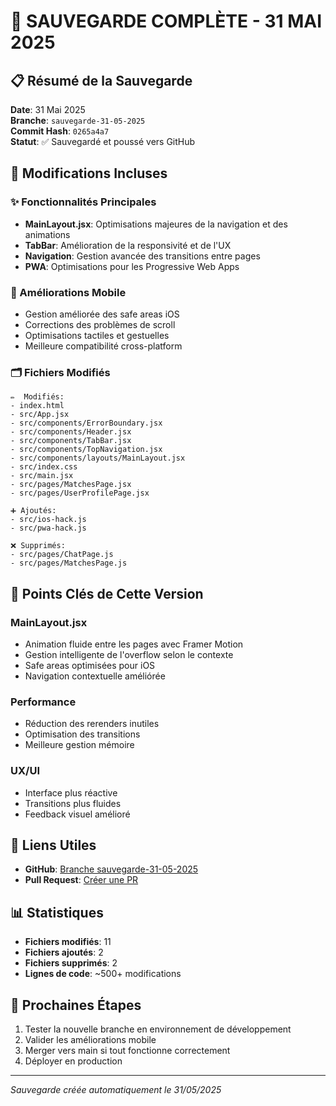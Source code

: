 # 🚀 SAUVEGARDE COMPLÈTE - 31 MAI 2025

## 📋 Résumé de la Sauvegarde

**Date**: 31 Mai 2025  
**Branche**: `sauvegarde-31-05-2025`  
**Commit Hash**: `0265a4a7`  
**Statut**: ✅ Sauvegardé et poussé vers GitHub

## 🔧 Modifications Incluses

### ✨ Fonctionnalités Principales
- **MainLayout.jsx**: Optimisations majeures de la navigation et des animations
- **TabBar**: Amélioration de la responsivité et de l'UX
- **Navigation**: Gestion avancée des transitions entre pages
- **PWA**: Optimisations pour les Progressive Web Apps

### 📱 Améliorations Mobile
- Gestion améliorée des safe areas iOS
- Corrections des problèmes de scroll
- Optimisations tactiles et gestuelles
- Meilleure compatibilité cross-platform

### 🗂️ Fichiers Modifiés
```
✏️  Modifiés:
- index.html
- src/App.jsx
- src/components/ErrorBoundary.jsx
- src/components/Header.jsx
- src/components/TabBar.jsx
- src/components/TopNavigation.jsx
- src/components/layouts/MainLayout.jsx
- src/index.css
- src/main.jsx
- src/pages/MatchesPage.jsx
- src/pages/UserProfilePage.jsx

➕ Ajoutés:
- src/ios-hack.js
- src/pwa-hack.js

❌ Supprimés:
- src/pages/ChatPage.js
- src/pages/MatchesPage.js
```

## 🎯 Points Clés de Cette Version

### MainLayout.jsx
- Animation fluide entre les pages avec Framer Motion
- Gestion intelligente de l'overflow selon le contexte
- Safe areas optimisées pour iOS
- Navigation contextuelle améliórée

### Performance
- Réduction des rerenders inutiles
- Optimisation des transitions
- Meilleure gestion mémoire

### UX/UI
- Interface plus réactive
- Transitions plus fluides
- Feedback visuel amélioré

## 🔗 Liens Utiles

- **GitHub**: [Branche sauvegarde-31-05-2025](https://github.com/Heresse69/Heresse-PWA-VSCODE-GITHUB/tree/sauvegarde-31-05-2025)
- **Pull Request**: [Créer une PR](https://github.com/Heresse69/Heresse-PWA-VSCODE-GITHUB/pull/new/sauvegarde-31-05-2025)

## 📊 Statistiques

- **Fichiers modifiés**: 11
- **Fichiers ajoutés**: 2  
- **Fichiers supprimés**: 2
- **Lignes de code**: ~500+ modifications

## 🚀 Prochaines Étapes

1. Tester la nouvelle branche en environnement de développement
2. Valider les améliorations mobile
3. Merger vers main si tout fonctionne correctement
4. Déployer en production

---

*Sauvegarde créée automatiquement le 31/05/2025*
